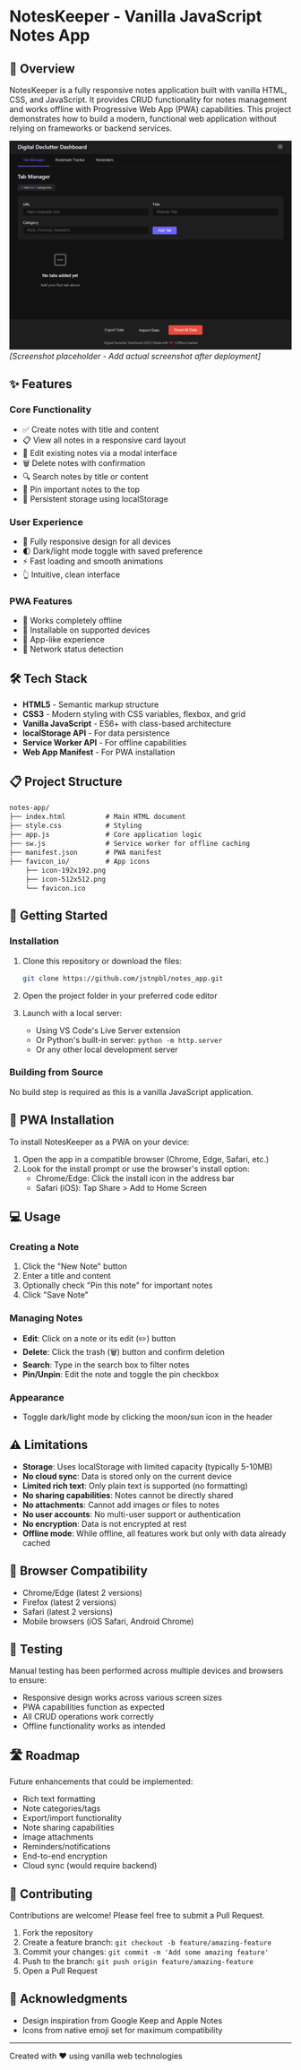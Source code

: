 # NotesKeeper - Vanilla JavaScript Notes App

## 📝 Overview

NotesKeeper is a fully responsive notes application built with vanilla HTML, CSS, and JavaScript. It provides CRUD functionality for notes management and works offline with Progressive Web App (PWA) capabilities. This project demonstrates how to build a modern, functional web application without relying on frameworks or backend services.

![NotesKeeper App Screenshot](assets/screenshot.PNG)
*[Screenshot placeholder - Add actual screenshot after deployment]*

## ✨ Features

### Core Functionality
- ✅ Create notes with title and content
- 📋 View all notes in a responsive card layout
- 📝 Edit existing notes via a modal interface
- 🗑️ Delete notes with confirmation
- 🔍 Search notes by title or content
- 📌 Pin important notes to the top
- 💾 Persistent storage using localStorage

### User Experience
- 📱 Fully responsive design for all devices
- 🌓 Dark/light mode toggle with saved preference
- ⚡ Fast loading and smooth animations
- 👆 Intuitive, clean interface

### PWA Features
- 🔄 Works completely offline
- 📲 Installable on supported devices
- 🚀 App-like experience
- 📶 Network status detection

## 🛠️ Tech Stack

- **HTML5** - Semantic markup structure
- **CSS3** - Modern styling with CSS variables, flexbox, and grid
- **Vanilla JavaScript** - ES6+ with class-based architecture
- **localStorage API** - For data persistence
- **Service Worker API** - For offline capabilities
- **Web App Manifest** - For PWA installation

## 📋 Project Structure

```
notes-app/
├── index.html          # Main HTML document
├── style.css           # Styling
├── app.js              # Core application logic
├── sw.js               # Service worker for offline caching
├── manifest.json       # PWA manifest
├── favicon_io/         # App icons
    ├── icon-192x192.png
    ├── icon-512x512.png
    └── favicon.ico
```

## 🚀 Getting Started

### Installation

1. Clone this repository or download the files:
   ```bash
   git clone https://github.com/jstnpbl/notes_app.git
   ```

2. Open the project folder in your preferred code editor

3. Launch with a local server:
   - Using VS Code's Live Server extension
   - Or Python's built-in server: `python -m http.server`
   - Or any other local development server

### Building from Source

No build step is required as this is a vanilla JavaScript application.

## 📱 PWA Installation

To install NotesKeeper as a PWA on your device:

1. Open the app in a compatible browser (Chrome, Edge, Safari, etc.)
2. Look for the install prompt or use the browser's install option:
   - Chrome/Edge: Click the install icon in the address bar
   - Safari (iOS): Tap Share > Add to Home Screen

## 💻 Usage

### Creating a Note
1. Click the "New Note" button
2. Enter a title and content
3. Optionally check "Pin this note" for important notes
4. Click "Save Note"

### Managing Notes
- **Edit**: Click on a note or its edit (✏️) button
- **Delete**: Click the trash (🗑️) button and confirm deletion
- **Search**: Type in the search box to filter notes
- **Pin/Unpin**: Edit the note and toggle the pin checkbox

### Appearance
- Toggle dark/light mode by clicking the moon/sun icon in the header

## ⚠️ Limitations

- **Storage**: Uses localStorage with limited capacity (typically 5-10MB)
- **No cloud sync**: Data is stored only on the current device
- **Limited rich text**: Only plain text is supported (no formatting)
- **No sharing capabilities**: Notes cannot be directly shared
- **No attachments**: Cannot add images or files to notes
- **No user accounts**: No multi-user support or authentication
- **No encryption**: Data is not encrypted at rest
- **Offline mode**: While offline, all features work but only with data already cached

## 🔧 Browser Compatibility

- Chrome/Edge (latest 2 versions)
- Firefox (latest 2 versions)
- Safari (latest 2 versions)
- Mobile browsers (iOS Safari, Android Chrome)

## 🧪 Testing

Manual testing has been performed across multiple devices and browsers to ensure:
- Responsive design works across various screen sizes
- PWA capabilities function as expected
- All CRUD operations work correctly
- Offline functionality works as intended

## 🛣️ Roadmap

Future enhancements that could be implemented:

- Rich text formatting
- Note categories/tags
- Export/import functionality
- Note sharing capabilities
- Image attachments
- Reminders/notifications
- End-to-end encryption
- Cloud sync (would require backend)

## 🤝 Contributing

Contributions are welcome! Please feel free to submit a Pull Request.

1. Fork the repository
2. Create a feature branch: `git checkout -b feature/amazing-feature`
3. Commit your changes: `git commit -m 'Add some amazing feature'`
4. Push to the branch: `git push origin feature/amazing-feature`
5. Open a Pull Request

## 👏 Acknowledgments

- Design inspiration from Google Keep and Apple Notes
- Icons from native emoji set for maximum compatibility

---

Created with ❤️ using vanilla web technologies